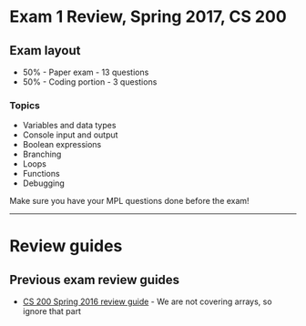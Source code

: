 # Exam 1 Review, Spring 2017, CS 200

## Exam layout

* 50% - Paper exam - 13 questions
* 50% - Coding portion - 3 questions

### Topics

* Variables and data types
* Console input and output
* Boolean expressions
* Branching
* Loops
* Functions
* Debugging

Make sure you have your MPL questions done before the exam!

---

# Review guides

## Previous exam review guides

* [CS 200 Spring 2016 review guide](https://github.com/Rachels-Courses/Course-Common-Files/blob/master/Review/Old-Review%20Guides/Exam%201%20Review%20Guide.pdf) - We are not covering arrays, so ignore that part

